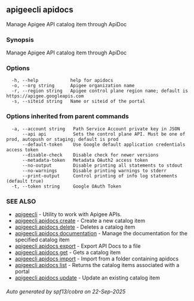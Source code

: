 ## apigeecli apidocs

Manage Apigee API catalog item through ApiDoc

### Synopsis

Manage Apigee API catalog item through ApiDoc

### Options

```
  -h, --help            help for apidocs
  -o, --org string      Apigee organization name
  -r, --region string   Apigee control plane region name; default is https://apigee.googleapis.com
  -s, --siteid string   Name or siteid of the portal
```

### Options inherited from parent commands

```
  -a, --account string   Path Service Account private key in JSON
      --api api          Sets the control plane API. Must be one of prod, autopush or staging; default is prod
      --default-token    Use Google default application credentials access token
      --disable-check    Disable check for newer versions
      --metadata-token   Metadata OAuth2 access token
      --no-output        Disable printing all statements to stdout
      --no-warnings      Disable printing warnings to stderr
      --print-output     Control printing of info log statements (default true)
  -t, --token string     Google OAuth Token
```

### SEE ALSO

* [apigeecli](apigeecli.md)	 - Utility to work with Apigee APIs.
* [apigeecli apidocs create](apigeecli_apidocs_create.md)	 - Create a new catalog item
* [apigeecli apidocs delete](apigeecli_apidocs_delete.md)	 - Deletes a catalog item
* [apigeecli apidocs documentation](apigeecli_apidocs_documentation.md)	 - Manage the documentation for the specified catalog item
* [apigeecli apidocs export](apigeecli_apidocs_export.md)	 - Export API Docs to a file
* [apigeecli apidocs get](apigeecli_apidocs_get.md)	 - Gets a catalog item
* [apigeecli apidocs import](apigeecli_apidocs_import.md)	 - Import from a folder containing apidocs
* [apigeecli apidocs list](apigeecli_apidocs_list.md)	 - Returns the catalog items associated with a portal
* [apigeecli apidocs update](apigeecli_apidocs_update.md)	 - Update an existing catalog item

###### Auto generated by spf13/cobra on 22-Sep-2025

